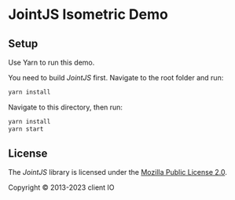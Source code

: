 # JointJS Isometric Demo

## Setup

Use Yarn to run this demo.

You need to build *JointJS* first. Navigate to the root folder and run:
```bash
yarn install
```

Navigate to this directory, then run:
```bash
yarn install
yarn start
```

## License

The *JointJS* library is licensed under the [Mozilla Public License 2.0](https://github.com/clientIO/joint/blob/master/LICENSE).

Copyright © 2013-2023 client IO
